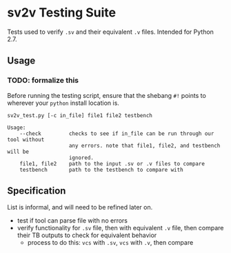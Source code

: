 # sv2v Testing Suite
Tests used to verify `.sv` and their equivalent `.v` files.
Intended for Python 2.7.

## Usage
### TODO: formalize this
Before running the testing script, ensure that the shebang `#!` points to
wherever your `python` install location is.
```
sv2v_test.py [-c in_file] file1 file2 testbench

Usage:
    --check         checks to see if in_file can be run through our tool without
                    any errors. note that file1, file2, and testbench will be
                    ignored.
    file1, file2    path to the input .sv or .v files to compare
    testbench       path to the testbench to compare with
```

## Specification
List is informal, and will need to be refined later on.
- test if tool can parse file with no errors
- verify functionality for `.sv` file, then with equivalent `.v` file, then
  compare their TB outputs to check for equivalent behavior
    - process to do this: `vcs` with `.sv`, `vcs` with `.v`, then compare

